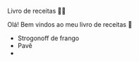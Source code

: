 Livro de receitas :woman_cook:

Olá! Bem vindos ao meu livro de receitas :cookie:

- Strogonoff de frango
- Pavê
- 
